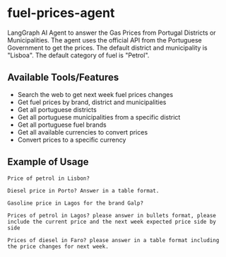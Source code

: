 # fuel-prices-agent
LangGraph AI Agent to answer the Gas Prices from Portugal Districts or Municipalities.
The agent uses the official API from the Portuguese Government to get the prices.
The default district and municipality is "Lisboa".
The default category of fuel is "Petrol".

## Available Tools/Features
- Search the web to get next week fuel prices changes
- Get fuel prices by brand, district and municipalities
- Get all portuguese districts
- Get all portuguese municipalities from a specific district
- Get all portuguese fuel brands
- Get all available currencies to convert prices
- Convert prices to a specific currency

## Example of Usage
```
Price of petrol in Lisbon?
```
```
Diesel price in Porto? Answer in a table format.
```
```
Gasoline price in Lagos for the brand Galp?
```
```
Prices of petrol in Lagos? please answer in bullets format, please include the current price and the next week expected price side by side
```
```
Prices of diesel in Faro? please answer in a table format including the price changes for next week.
```